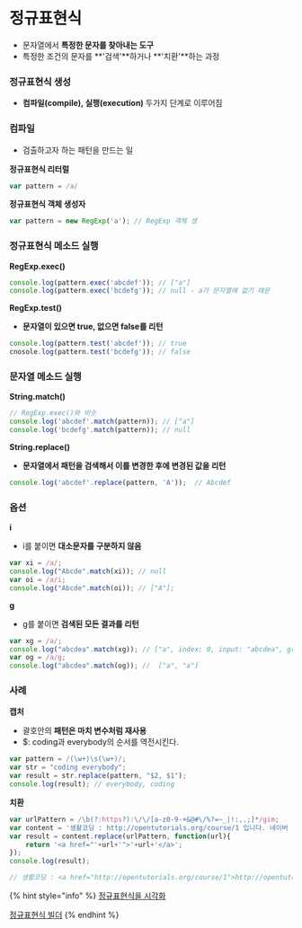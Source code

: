 # 정규표현식

* 문자열에서 **특정한 문자를 찾아내는 도구**
* 특정한 조건의 문자를 **'검색'**하거나 **'치환'**하는 과정

### 정규표현식 생성

* **컴파일\(compile\), 실행\(execution\)** 두가지 단계로 이루어짐

### 컴파일

* 검출하고자 하는 패턴을 만드는 일

**정규표현식 리터럴**

```javascript
var pattern = /a/
```

**정규표현식 객체 생성자**

```javascript
var pattern = new RegExp('a'); // RegExp 객체 생
```

### 정규표현식 메소드 실행

**RegExp.exec\(\)**

```javascript
console.log(pattern.exec('abcdef')); // ["a"]
console.log(pattern.exec('bcdefg')); // null - a가 문자열에 없기 때문 
```

**RegExp.test\(\)**

* **문자열이 있으면 true, 없으면 false를 리턴** 

```javascript
console.log(pattern.test('abcdef')); // true
cnosole.log(pattern.test('bcdefg')); // false
```

### 문자열 메소드 실행

**String.match\(\)**

```javascript
// RegExp.exec()와 비슷
console.log('abcdef'.match(pattern)); // ["a"]
console.log('bcdefg'.match(pattern)); // null
```

**String.replace\(\)**

* **문자열에서 패턴을 검색해서 이를 변경한 후에 변경된 값을 리턴** 

```javascript
console.log('abcdef'.replace(pattern, 'A'));  // Abcdef
```

### 옵션

**i** 

* i를 붙이면 **대소문자를 구분하지 않음** 

```javascript
var xi = /a/;
console.log("Abcde".match(xi)); // null
var oi = /a/i;
console.log("Abcde".match(oi)); // ["A"];
```

 **g**

* g를 붙이면 **검색된 모든 결과를 리턴**

```javascript
var xg = /a/;
console.log("abcdea".match(xg)); // ["a", index: 0, input: "abcdea", groups: undefined]
var og = /a/g;
console.log("abcdea".match(og)); //  ["a", "a"]
```

###  사례

 **캡처**

* 괄호안의 **패턴은 마치 변수처럼 재사용**
* $: coding과 everybody의 순서를 역전시킨다.

```javascript
var pattern = /(\w+)\s(\w+)/;
var str = "coding everybody";
var result = str.replace(pattern, "$2, $1");
console.log(result); // everybody, coding 
```

 **치환** 

```javascript
var urlPattern = /\b(?:https?):\/\/[a-z0-9-+&@#\/%?=~_|!:,.;]*/gim;
var content = '생활코딩 : http://opentutorials.org/course/1 입니다. 네이버 : http://naver.com 입니다. ';
var result = content.replace(urlPattern, function(url){
    return '<a href="'+url+'">'+url+'</a>';
});
console.log(result);

// 생활코딩 : <a href="http://opentutorials.org/course/1">http://opentutorials.org/course/1</a> 입니다. 네이버 : <a href="http://naver.com">http://naver.com</a> 입니다.
```

{% hint style="info" %}
 [정규표현식을 시각화](http://www.regexper.com/)

 [정규표현식 빌더](http://www.regexr.com/)
{% endhint %}



